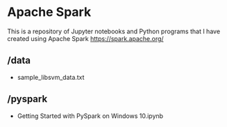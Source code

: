 # Apache Spark
This is a repository of Jupyter notebooks and Python programs that I have created using Apache Spark https://spark.apache.org/

## /data
- sample_libsvm_data.txt

## /pyspark
- Getting Started with PySpark on Windows 10.ipynb
